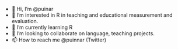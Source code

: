 - 👋 Hi, I’m @puinar
- 👀 I’m interested in R in teaching and educational measurement and evaluation.
- 🌱 I’m currently learning R
- 💞️ I’m looking to collaborate on language, teaching projects.
- 📫 How to reach me @puinnar (Twitter)

<!---
puinar/puinar is a ✨ special ✨ repository because its `README.md` (this file) appears on your GitHub profile.
You can click the Preview link to take a look at your changes.
--->
